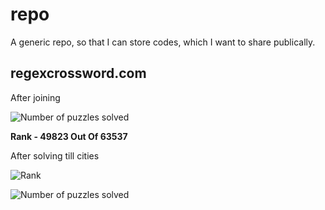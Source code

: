 # repo

A generic repo, so that I can store codes, which I want to share publically.

## regexcrossword.com

After joining 

![Number of puzzles solved](https://img.shields.io/badge/Puzzles%20Solved-0-orange.svg "And Working")

**Rank - 49823 Out Of 63537**

After solving till cities

![Rank](https://img.shields.io/badge/Rank-10516%20out%20of%2063537-brightgreen.svg "And Working")

![Number of puzzles solved](https://img.shields.io/badge/Puzzles%20Solved-39-orange.svg "And Working")
